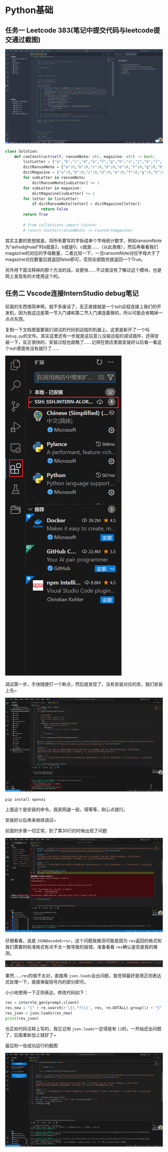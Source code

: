# Python基础

## 任务一 Leetcode 383(笔记中提交代码与leetcode提交通过截图)

![1731840064149](image/readme/1731840064149.png)

```python
class Solution:
    def canConstruct(self, ransomNote: str, magazine: str) -> bool:
        listLetter = ["a","b","c","d","e","f","g","h","i","j","k","l","m","n","o","p","q","r","s","t","u","v","w","x","y","z"]
        dictRansomNote = {"a":0,"b":0,"c":0,"d":0,"e":0,"f":0,"g":0,"h":0,"i":0,"j":0,"k":0,"l":0,"m":0,"n":0,"o":0,"p":0,"q":0,"r":0,"s":0,"t":0,"u":0,"v":0,"w":0,"x":0,"y":0,"z":0}
        dictMagazine = {"a":0,"b":0,"c":0,"d":0,"e":0,"f":0,"g":0,"h":0,"i":0,"j":0,"k":0,"l":0,"m":0,"n":0,"o":0,"p":0,"q":0,"r":0,"s":0,"t":0,"u":0,"v":0,"w":0,"x":0,"y":0,"z":0}
        for subLetter in ransomNote:
            dictRansomNote[subLetter] += 1
        for subLetter in magazine:
            dictMagazine[subLetter] += 1
        for letter in listLetter:
            if dictRansomNote[letter] > dictMagazine[letter]:
                return False
        return True  

        # from collections import Counter
        # return Counter(ransomNote) <= Counter(magazine)

```

其实主要的思想就是，将所有要写的字拆成单个字母统计数字，例如ransomNote为“ashudghuad”时a就是2，b就是0，c就是……（以此类推），然后再看看我们magazine的对应的字母数量，二者比较一下，一旦ransomNote对应字母大于了magazine对应数量后就返回false即可，否则全部跑完就返回一个True。

另外用下面注释掉的那个方法的话，会更快……不过我没有了解过这个模块，也是网上发现有的大佬用这个的。

## 任务二 Vscode连接InternStudio debug笔记

前面的东西很简单啊，就不多废话了，反正直接就是一个ssh远程连接上我们的开发机，因为我这边是第一节入门课和第二节入门课连着做的，所以可能会省略掉一点点东西。

复制一下文档里面要我们调试的代码到远程的机器上。这里是新开了一个叫 `debug.py`的文件。其实这里还有一步就是这玩意儿没装远程的调试插件，还得安装一下，反正很快的，安装过程也就略了……记得在商店里面安装好以后看一看这个ssh里面有没有就行了……

![1731841001097](image/readme/1731841001097.png)

调试第一步，手快随便打一个断点，然后就发现了，没有安装对应的库，我们安装上先~

![1731840873569](image/readme/1731840873569.png)

```shell
pip install openai
```

上面这个是安装的命令。我家网速一般，得等等，耐心点就行。

安装好以后再来继续调试~

前面的步骤一切正常，到了第30行的时候出现了问题

![1731841321581](image/readme/1731841321581.png)

仔细看看，说是 `JSONDecodeError`，这个问题我推测可能是因为 `res`返回的格式和我们需要的标准格式有点不太一致导致的报错，准备看看 `res`确认是否是我的推测。

![1731841782442](image/readme/1731841782442.png)

果然……`res`的值不太对，直接用 `json.loads`会出问题，我觉得最好是用正则表达式处理一下，直接保留括号内的部分即可。

小小地使用一下正则表达，修改代码如下：

```python
res = internlm_gen(prompt,client)
res_new = "{" + re.search(r'\{(.*?)\}', res, re.DOTALL).group(1) + "}" #这里一定要加这两个括号，不加的话就不认做json格式了，一样要报错！！！
res_json = json.loads(res_new)
print(res_json)
```

也正如代码注释上写的，我忘记用 `json.loads`一定得是有 `{}`的，一开始还出问题了，后面重新加上就好了~

最后附一张成功运行的截图

![1731842693942](image/readme/1731842693942.png)
